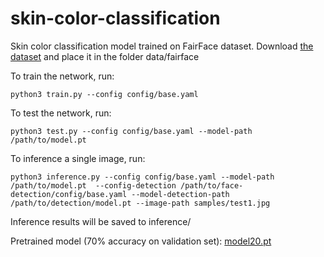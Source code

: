 # skin-color-classification

Skin color classification model trained on FairFace dataset.
Download [the dataset](https://drive.google.com/file/d/1RHxcydq9lI16lu4JFAkOYadvz2oNGj5x/view?usp=sharing) and place it in the folder data/fairface

To train the network, run:

    python3 train.py --config config/base.yaml
    
To test the network, run:

    python3 test.py --config config/base.yaml --model-path /path/to/model.pt
    
To inference a single image, run:

    python3 inference.py --config config/base.yaml --model-path /path/to/model.pt  --config-detection /path/to/face-detection/config/base.yaml --model-detection-path /path/to/detection/model.pt --image-path samples/test1.jpg
    
Inference results will be saved to inference/

Pretrained model (70% accuracy on validation set): [model20.pt](https://drive.google.com/file/d/1VIxYwrPcGvxIsvGpLsD3eHUoZW1Xydlw/view?usp=sharing)